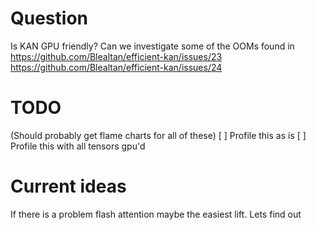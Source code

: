 # Question

Is KAN GPU friendly? Can we investigate some of the OOMs found in 
https://github.com/Blealtan/efficient-kan/issues/23
https://github.com/Blealtan/efficient-kan/issues/24

# TODO
(Should probably get flame charts for all of these)
[ ] Profile this as is
[ ] Profile this with all tensors gpu'd

# Current ideas
If there is a problem flash attention maybe the easiest lift. Lets find out

